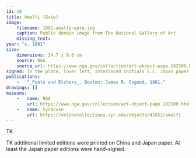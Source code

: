 ```yaml
---
id: 10
title: Amalfi [Gate]
image:
    filename: 1881-amalfi-gate.jpg
    caption: Public domain image from The National Gallery of Art.
    missing_text: 
year: "c. 1881"
size:
    dimensions: 14.7 x 9.6 cm
    source: NGA
    source_url: https://www.nga.gov/collection/art-object-page.182500.html
signed: In the plate, lower left, interlaced initials S.C. Japan paper edition hand-signed.
publications:
    -   "_Poets and Etchers_. Boston: James R. Osgood, 1881."
drawings: []
museums: 
    -   name: NGA
        url: https://www.nga.gov/collection/art-object-page.182500.html
    -   name: Syracuse
        url: https://onlinecollections.syr.edu/objects/41652/amalfi
---
```

TK

TK additional limited editions were printed on China and Japan paper. At least the Japan paper editions were hand-signed.